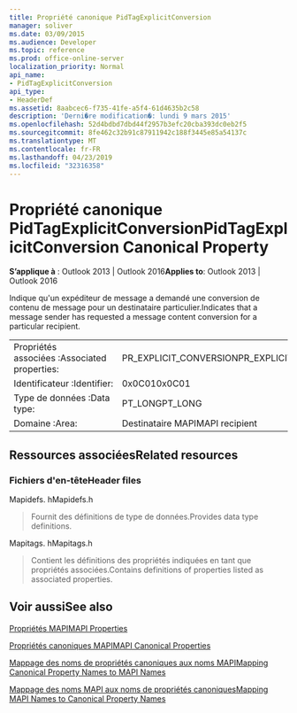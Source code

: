 ```yaml
---
title: Propriété canonique PidTagExplicitConversion
manager: soliver
ms.date: 03/09/2015
ms.audience: Developer
ms.topic: reference
ms.prod: office-online-server
localization_priority: Normal
api_name:
- PidTagExplicitConversion
api_type:
- HeaderDef
ms.assetid: 8aabcec6-f735-41fe-a5f4-61d4635b2c58
description: 'Derni�re modification�: lundi 9 mars 2015'
ms.openlocfilehash: 52d4bdbd7dbd44f2957b3efc20cba393dc0eb2f5
ms.sourcegitcommit: 8fe462c32b91c87911942c188f3445e85a54137c
ms.translationtype: MT
ms.contentlocale: fr-FR
ms.lasthandoff: 04/23/2019
ms.locfileid: "32316358"
---
```

# <a name="pidtagexplicitconversion-canonical-property"></a><span data-ttu-id="c3aef-103">Propriété canonique PidTagExplicitConversion</span><span class="sxs-lookup"><span data-stu-id="c3aef-103">PidTagExplicitConversion Canonical Property</span></span>

  
  
<span data-ttu-id="c3aef-104">**S’applique à** : Outlook 2013 | Outlook 2016</span><span class="sxs-lookup"><span data-stu-id="c3aef-104">**Applies to**: Outlook 2013 | Outlook 2016</span></span> 
  
<span data-ttu-id="c3aef-105">Indique qu'un expéditeur de message a demandé une conversion de contenu de message pour un destinataire particulier.</span><span class="sxs-lookup"><span data-stu-id="c3aef-105">Indicates that a message sender has requested a message content conversion for a particular recipient.</span></span>
  
|||
|:-----|:-----|
|<span data-ttu-id="c3aef-106">Propriétés associées :</span><span class="sxs-lookup"><span data-stu-id="c3aef-106">Associated properties:</span></span>  <br/> |<span data-ttu-id="c3aef-107">PR_EXPLICIT_CONVERSION</span><span class="sxs-lookup"><span data-stu-id="c3aef-107">PR_EXPLICIT_CONVERSION</span></span>  <br/> |
|<span data-ttu-id="c3aef-108">Identificateur :</span><span class="sxs-lookup"><span data-stu-id="c3aef-108">Identifier:</span></span>  <br/> |<span data-ttu-id="c3aef-109">0x0C01</span><span class="sxs-lookup"><span data-stu-id="c3aef-109">0x0C01</span></span>  <br/> |
|<span data-ttu-id="c3aef-110">Type de données :</span><span class="sxs-lookup"><span data-stu-id="c3aef-110">Data type:</span></span>  <br/> |<span data-ttu-id="c3aef-111">PT_LONG</span><span class="sxs-lookup"><span data-stu-id="c3aef-111">PT_LONG</span></span>  <br/> |
|<span data-ttu-id="c3aef-112">Domaine :</span><span class="sxs-lookup"><span data-stu-id="c3aef-112">Area:</span></span>  <br/> |<span data-ttu-id="c3aef-113">Destinataire MAPI</span><span class="sxs-lookup"><span data-stu-id="c3aef-113">MAPI recipient</span></span>  <br/> |
   
## <a name="related-resources"></a><span data-ttu-id="c3aef-114">Ressources associées</span><span class="sxs-lookup"><span data-stu-id="c3aef-114">Related resources</span></span>

### <a name="header-files"></a><span data-ttu-id="c3aef-115">Fichiers d'en-tête</span><span class="sxs-lookup"><span data-stu-id="c3aef-115">Header files</span></span>

<span data-ttu-id="c3aef-116">Mapidefs. h</span><span class="sxs-lookup"><span data-stu-id="c3aef-116">Mapidefs.h</span></span>
  
> <span data-ttu-id="c3aef-117">Fournit des définitions de type de données.</span><span class="sxs-lookup"><span data-stu-id="c3aef-117">Provides data type definitions.</span></span>
    
<span data-ttu-id="c3aef-118">Mapitags. h</span><span class="sxs-lookup"><span data-stu-id="c3aef-118">Mapitags.h</span></span>
  
> <span data-ttu-id="c3aef-119">Contient les définitions des propriétés indiquées en tant que propriétés associées.</span><span class="sxs-lookup"><span data-stu-id="c3aef-119">Contains definitions of properties listed as associated properties.</span></span>
    
## <a name="see-also"></a><span data-ttu-id="c3aef-120">Voir aussi</span><span class="sxs-lookup"><span data-stu-id="c3aef-120">See also</span></span>



[<span data-ttu-id="c3aef-121">Propriétés MAPI</span><span class="sxs-lookup"><span data-stu-id="c3aef-121">MAPI Properties</span></span>](mapi-properties.md)
  
[<span data-ttu-id="c3aef-122">Propriétés canoniques MAPI</span><span class="sxs-lookup"><span data-stu-id="c3aef-122">MAPI Canonical Properties</span></span>](mapi-canonical-properties.md)
  
[<span data-ttu-id="c3aef-123">Mappage des noms de propriétés canoniques aux noms MAPI</span><span class="sxs-lookup"><span data-stu-id="c3aef-123">Mapping Canonical Property Names to MAPI Names</span></span>](mapping-canonical-property-names-to-mapi-names.md)
  
[<span data-ttu-id="c3aef-124">Mappage des noms MAPI aux noms de propriétés canoniques</span><span class="sxs-lookup"><span data-stu-id="c3aef-124">Mapping MAPI Names to Canonical Property Names</span></span>](mapping-mapi-names-to-canonical-property-names.md)


